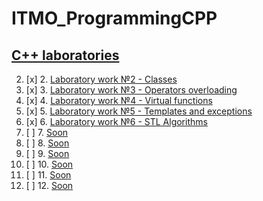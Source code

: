 # ITMO_ProgrammingCPP
## [C++ laboratories](https://drive.google.com/drive/folders/1pn6YN9MN8I01G1Bz-6saimffKrQ4Zyc7)

2. [x] 2. [Laboratory work №2 - Classes](LABS/LAB2)
3. [x] 3. [Laboratory work №3 - Operators overloading](LABS/LAB3)
4. [x] 4. [Laboratory work №4 - Virtual functions](LABS/LAB4)
5. [x] 5. [Laboratory work №5 - Templates and exceptions](LABS/LAB5)
6. [x] 6. [Laboratory work №6 - STL Algorithms](LABS/LAB6)
7. [ ] 7. [Soon](#)
8. [ ] 8. [Soon](#)
9. [ ] 9. [Soon](#)
10. [ ] 10. [Soon](#)
11. [ ] 11. [Soon](#)
12. [ ] 12. [Soon](#)
